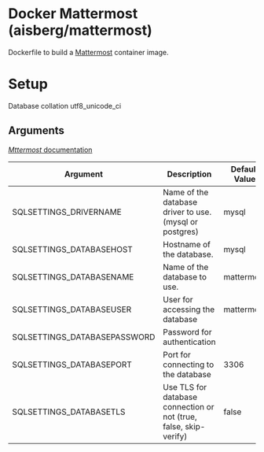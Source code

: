 # Docker Mattermost (aisberg/mattermost)

Dockerfile to build a [Mattermost](https://www.mattermost.org/) container image.

# Setup

Database collation utf8_unicode_ci

## Arguments

[*Mttermost* documentation](http://docs.mattermost.com/administration/config-settings.html)

| Argument                     | Description                                                       | Default Value |
|------------------------------|-------------------------------------------------------------------|---------------|
| SQLSETTINGS_DRIVERNAME       | Name of the database driver to use. (mysql or postgres)           | mysql         |
| SQLSETTINGS_DATABASEHOST     | Hostname of the database.                                         | mysql         |
| SQLSETTINGS_DATABASENAME     | Name of the database to use.                                      | mattermost    |
| SQLSETTINGS_DATABASEUSER     | User for accessing the database                                   | mattermost    |
| SQLSETTINGS_DATABASEPASSWORD | Password for authentication                                       |               |
| SQLSETTINGS_DATABASEPORT     | Port for connecting to the database                               | 3306          |
| SQLSETTINGS_DATABASETLS      | Use TLS for database connection or not (true, false, skip-verify) | false         |
